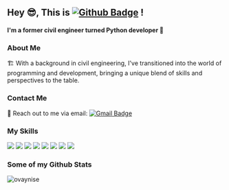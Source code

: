 ## Hey 😎, This is [![Github Badge](https://img.shields.io/badge/-ovaynise-grey?style=flat&logo=github&logoColor=white&link=https://github.com/xtredme/)](https://www.github.com/ovaynise/) !
#### <p align='left'>I'm a former civil engineer turned Python developer 🐍</p>

### About Me
🏗️ With a background in civil engineering, I've transitioned into the world of programming and development, bringing a unique blend of skills and perspectives to the table.

### Contact Me
📧 Reach out to me via email: [![Gmail Badge](https://img.shields.io/badge/-apply.powder.0p@icloud.com-c14438?style=flat&logo=Gmail&logoColor=white&link=mailto:apply.powder.0p@icloud.com)](mailto:ovaynisep@icloud.com) 

### My Skills
[![](https://img.shields.io/badge/Python-blue?logo=python&logoColor=white&link=https%3A%2F%2Fwww.python.org)](https://www.python.org/) 
[![](https://img.shields.io/badge/Django-green?logo=Django&logoColor=black)](https://www.djangoproject.com/) 
[![](https://img.shields.io/badge/Docker-blue?logo=Docker&logoColor=white)](https://www.docker.com) 
[![](https://img.shields.io/badge/PostgreSQL-white?logo=PostgreSQL&logoColor=black)](https://www.postgresql.org) 
[![](https://img.shields.io/badge/Aiogram-blue?logoColor=White)](https://docs.aiogram.dev/en/dev-3.x/) 
[![](https://img.shields.io/badge/HTML-%23825768?logo=HTML&logoColor=White)](https://practicum.yandex.ru) 
[![](https://img.shields.io/badge/CSS-%23577f82?logo=CSS&logoColor=White)](https://practicum.yandex.ru) 
[![](https://img.shields.io/badge/Autocad-%23871720?logo=Autocad&logoColor=White)](https://www.autodesk.com/)

### Some of my Github Stats
<p align=left> <img src=https://komarev.com/ghpvc/?username=ovaynise alt=ovaynise /> </p>



